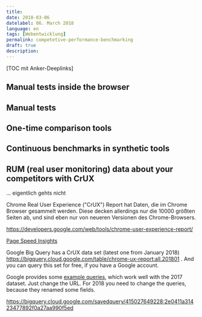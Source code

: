 ```yaml
---
title:
date: 2018-03-06
datelabel: 06. March 2018
language: en
tags: [Webentwicklung]
permalink: competetive-performance-benchmarking
draft: true
description:
---
```


[TOC mit Anker-Deeplinks]


## Manual tests inside the browser



## Manual tests



## One-time comparison tools



## Continuous benchmarks in synthetic tools



## RUM (real user monitoring) data about your competitors with CrUX

... eigentlich gehts nicht

Chrome Real User Experience ("CrUX") Report hat Daten, die im Chrome Browser gesammelt werden. Diese decken allerdings nur die 10000 größten Seiten ab, und sind eben nur von neueren Versionen des Chrome-Browsers.

https://developers.google.com/web/tools/chrome-user-experience-report/

[Page Speed Insights](https://developers.google.com/speed/pagespeed/insights/)


Google Big Query has a CrUX data set (latest one from January 2018) https://bigquery.cloud.google.com/table/chrome-ux-report:all.201801 . And you can query this set for free, if you have a Google account.

Google provides some [example queries](https://developers.google.com/web/tools/chrome-user-experience-report/getting-started#example-queries), which work well with the 2017 dataset. Just change the URL. For 2018 you need to change the queries, because they renamed some fields.


https://bigquery.cloud.google.com/savedquery/415027649228:2e0411a31423477892f0a27aa990f5ed

